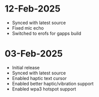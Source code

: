 # 12-Feb-2025
- Synced with latest source
- Fixed mic echo
- Switched to erofs for gapps build

# 03-Feb-2025
- Initial release
- Synced with latest source
- Enabled haptic text cursor
- Enabled better haptic/vibration support
- Enabled wpa3 hotspot support

